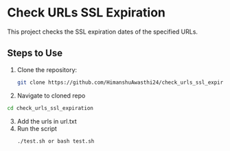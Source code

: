 # Check URLs SSL Expiration

This project checks the SSL expiration dates of the specified URLs.

## Steps to Use

1. Clone the repository:
   ```bash
   git clone https://github.com/HimanshuAwasthi24/check_urls_ssl_expiration.git
2. Navigate to cloned repo
  ```bash
  cd check_urls_ssl_expiration
 ```
3. Add the urls in url.txt
4. Run the script
   ```bash
   ./test.sh or bash test.sh
   ``` 
